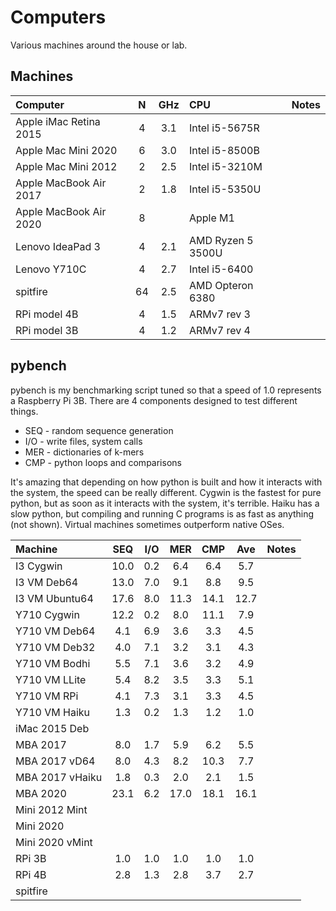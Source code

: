Computers
=========

Various machines around the house or lab.

## Machines ##

| Computer               | N | GHz | CPU               | Notes
|:-----------------------|:-:|:---:|:------------------|:----------------------
| Apple iMac Retina 2015 | 4 | 3.1 | Intel i5-5675R    | 
| Apple Mac Mini 2020    | 6 | 3.0 | Intel i5-8500B    | 
| Apple Mac Mini 2012    | 2 | 2.5 | Intel i5-3210M    |
| Apple MacBook Air 2017 | 2 | 1.8 | Intel i5-5350U    |
| Apple MacBook Air 2020 | 8 |     | Apple M1          |
| Lenovo IdeaPad 3       | 4 | 2.1 | AMD Ryzen 5 3500U |
| Lenovo Y710C           | 4 | 2.7 | Intel i5-6400     |
| spitfire               | 64| 2.5 | AMD Opteron 6380  |
| RPi model 4B           | 4 | 1.5 | ARMv7 rev 3       |
| RPi model 3B           | 4 | 1.2 | ARMv7 rev 4       |



## pybench ##

pybench is my benchmarking script tuned so that a speed of 1.0 represents
a Raspberry Pi 3B. There are 4 components designed to test different things.

+ SEQ - random sequence generation
+ I/O - write files, system calls
+ MER - dictionaries of k-mers
+ CMP - python loops and comparisons

It's amazing that depending on how python is built and how it interacts with the
system, the speed can be really different. Cygwin is the fastest for pure
python, but as soon as it interacts with the system, it's terrible. Haiku has a
slow python, but compiling and running C programs is as fast as anything (not
shown). Virtual machines sometimes outperform native OSes.

| Machine         | SEQ  | I/O  | MER  | CMP  | Ave  | Notes
|:----------------|:----:|:----:|:----:|:----:|:----:|:------------
| I3 Cygwin       | 10.0 |  0.2 |  6.4 |  6.4 |  5.7 |
| I3 VM Deb64     | 13.0 |  7.0 |  9.1 |  8.8 |  9.5 |
| I3 VM Ubuntu64  | 17.6 |  8.0 | 11.3 | 14.1 | 12.7 |
| Y710 Cygwin     | 12.2 |  0.2 |  8.0 | 11.1 |  7.9 | 
| Y710 VM Deb64   |  4.1 |  6.9 |  3.6 |  3.3 |  4.5 |
| Y710 VM Deb32   |  4.0 |  7.1 |  3.2 |  3.1 |  4.3 |
| Y710 VM Bodhi   |  5.5 |  7.1 |  3.6 |  3.2 |  4.9 |
| Y710 VM LLite   |  5.4 |  8.2 |  3.5 |  3.3 |  5.1 |
| Y710 VM RPi     |  4.1 |  7.3 |  3.1 |  3.3 |  4.5 |
| Y710 VM Haiku   |  1.3 |  0.2 |  1.3 |  1.2 |  1.0 | 
| iMac 2015 Deb   |
| MBA 2017        |  8.0 |  1.7 |  5.9 |  6.2 |  5.5 | 
| MBA 2017 vD64   |  8.0 |  4.3 |  8.2 | 10.3 |  7.7 | 
| MBA 2017 vHaiku |  1.8 |  0.3 |  2.0 |  2.1 |  1.5 | 
| MBA 2020        | 23.1 |  6.2 | 17.0 | 18.1 | 16.1 |
| Mini 2012 Mint  |
| Mini 2020       |
| Mini 2020 vMint |
| RPi 3B          |  1.0 |  1.0 |  1.0 |  1.0 |  1.0 |
| RPi 4B          |  2.8 |  1.3 |  2.8 |  3.7 |  2.7 |
| spitfire        |


